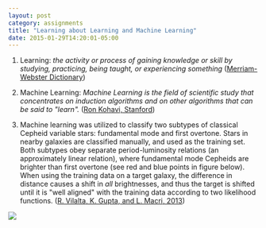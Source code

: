 ```yaml
---
layout: post
category: assignments
title: "Learning about Learning and Machine Learning"
date: 2015-01-29T14:20:01-05:00
---
```


1. Learning:
    *the activity or process of gaining knowledge or skill by studying,
     practicing, being taught, or experiencing something*
     ([Merriam-Webster Dictionary](
        http://www.merriam-webster.com/dictionary/learning))

2. Machine Learning:
    *Machine Learning is the field of scientific study that concentrates on
     induction algorithms and on other algorithms that can be said to "learn".*
     ([Ron Kohavi, Stanford](
        http://ai.stanford.edu/~ronnyk/glossary.html))

3. Machine learning was utilized to classify two subtypes of classical Cepheid
  variable stars: fundamental mode and first overtone. Stars in nearby galaxies
  are classified manually, and used as the training set. Both subtypes obey
  separate period-luminosity relations (an approximately linear relation),
  where fundamental mode Cepheids are brighter than first overtone (see red and
  blue points in figure below). When using the training data on a target
  galaxy, the difference in distance causes a shift in *all* brightnesses,
  and thus the target is shifted until it is "well aligned" with the training
  data according to two likelihood functions.
  ([R. Vilalta, K. Gupta, and L. Macri, 2013](
     http://adslabs.org/adsabs/abs/2013A%26C.....2...46V/))

![](http://ars.els-cdn.com/content/image/1-s2.0-S2213133713000243-gr2.jpg)